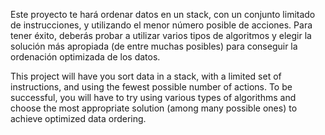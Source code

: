 Este proyecto te hará ordenar datos en un stack, con un conjunto limitado de instrucciones, y utilizando el menor número posible de acciones. Para tener éxito, deberás probar a utilizar varios tipos de algoritmos y elegir la solución más apropiada (de entre muchas posibles) para conseguir la ordenación optimizada de los datos.

This project will have you sort data in a stack, with a limited set of instructions, and using the fewest possible number of actions. To be successful, you will have to try using various types of algorithms and choose the most appropriate solution (among many possible ones) to achieve optimized data ordering.
